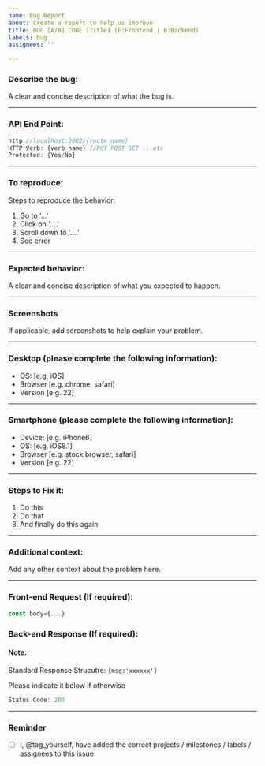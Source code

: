 ```yaml
---
name: Bug Report
about: Create a report to help us improve
title: BUG [A/B] CODE [Title] (F:Frontend | B:Backend)
labels: bug
assignees: ''

---
```


### Describe the bug:
A clear and concise description of what the bug is.

---
### API End Point:
```javascript
http://localhost:3002/{route_name}
HTTP Verb: {verb_name} //PUT POST GET ...etc
Protected: {Yes/No}
```
---
### To reproduce:
Steps to reproduce the behavior:
1. Go to '...'
2. Click on '....'
3. Scroll down to '....'
4. See error
---
### Expected behavior:
A clear and concise description of what you expected to happen.

---
### Screenshots
If applicable, add screenshots to help explain your problem.

---
### Desktop (please complete the following information):
 - OS: [e.g. iOS]
 - Browser [e.g. chrome, safari]
 - Version [e.g. 22]
---
### Smartphone (please complete the following information):
 - Device: [e.g. iPhone6]
 - OS: [e.g. iOS8.1]
 - Browser [e.g. stock browser, safari]
 - Version [e.g. 22]
---
### Steps to Fix it:
1. Do this
2. Do that
3. And finally do this again
---
### Additional context:
Add any other context about the problem here.

---
### Front-end Request (If required):
```javascript
const body={...}
```
### Back-end Response (If required):
#### Note:
Standard Response Strucutre: `{msg:'xxxxxx'}` 

Please indicate it below if otherwise
```javascript
Status Code: 200
```

---
### Reminder

- [ ] I, @tag_yourself, have added the correct projects / milestones / labels / assignees to this issue
